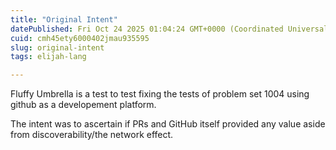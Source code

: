 ```yaml
---
title: "Original Intent"
datePublished: Fri Oct 24 2025 01:04:24 GMT+0000 (Coordinated Universal Time)
cuid: cmh45ety6000402jmau935595
slug: original-intent
tags: elijah-lang

---
```


Fluffy Umbrella is a test to test fixing the tests of problem set 1004 using github as a developement platform.

The intent was to ascertain if PRs and GitHub itself provided any value aside from discoverability/the network effect.